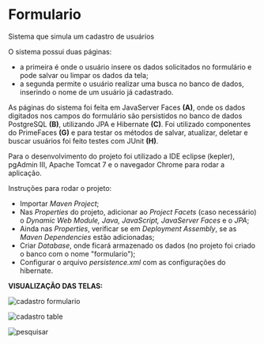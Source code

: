 # Formulario
Sistema que simula um cadastro de usuários

O sistema possui duas páginas:
- a primeira é onde o usuário insere os dados solicitados no formulário e pode salvar ou limpar os dados da tela;
- a segunda permite o usuário realizar uma busca no banco de dados, inserindo o nome de um usuário já cadastrado.

As páginas do sistema foi feita em JavaServer Faces **(A)**, onde os dados digitados nos campos do formulário são persistidos no banco de dados PostgreSQL **(B)**, utilizando JPA e Hibernate **(C)**. Foi utilizado componentes do PrimeFaces **(G)** e para testar os métodos de  salvar, atualizar, deletar e buscar usuários foi feito testes com JUnit **(H)**.

Para o desenvolvimento do projeto foi utilizado a IDE eclipse (kepler), pgAdmin III, Apache Tomcat 7 e o navegador Chrome para rodar a aplicação.

Instruções para rodar o projeto:
- Importar *Maven Project*;
- Nas *Properties* do projeto, adicionar ao *Project Facets* (caso necessário) o *Dynamic Web Module, Java, JavaScript, JavaServer Faces* e o *JPA*;
- Ainda nas *Properties*, verificar se em *Deployment Assembly*, se as *Maven Dependencies* estão adicionadas;
- Criar *Database*, onde ficará armazenado os dados (no projeto foi criado o banco com o nome "formulario");
- Configurar o arquivo *persistence.xml* com as configurações do hibernate.

**VISUALIZAÇÃO DAS TELAS:**

![cadastro formulario](https://user-images.githubusercontent.com/38672183/72311409-55f4f300-3663-11ea-8ba3-4112de698bc6.png)

![cadastro table](https://user-images.githubusercontent.com/38672183/72311410-59887a00-3663-11ea-84b8-d35700b75859.png)

![pesquisar](https://user-images.githubusercontent.com/38672183/72311415-5c836a80-3663-11ea-87b4-f429626e57e2.png)
